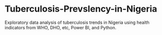 # Tuberculosis-Prevslency-in-Nigeria
Exploratory data analysis of tuberculosis trends in Nigeria using health indicators from WHO, DHO, etc, Power BI, and Python. 
